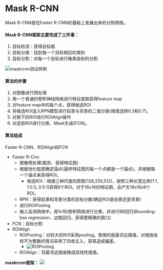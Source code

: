 # Mask R-CNN

Mask R-CNN是在Faster R-CNN的基础上发展出来的分割网络。

#### Mask R-CNN框架主要完成了三件事：

1. 目标检测：获得目标框
2. 目标分类：找到每一个目标相应的类别
3. 目标分割：对每一个目标进行像素级别的分割

![maskrcnn测试样例](../img/Journal/maskrcnn测试样例.png)

#### 算法的步骤

1. 对图像进行预处理
2. 用一个普通的卷积神经网络进行特征提取获得feature map
3. 对feature map中的每个点，获得候选ROI
4. 将候选ROI送入RPN模型进行前景与背景的二值分类(阈值选择0.3和0.7)。
5. 对剩下的ROI进行ROIAlign操作
6. 对这些ROI进行分类、Mask生成(FCN)。

#### 算法组成

Faster R-CNN、ROIAlign和FCN

- Faster R-Cnn 
    + 图像预处理(裁剪、获得特征图)
    + 根据池化程度确定锚点(最终特征图的每一个点都是一个锚点)，并根据每一个锚点来获得ROI。
        * 候选ROI：根据三种尺度的原图(128,256,512)，按照三种长宽比例(1:1, 1:0.5, 0.5:1)获得9个ROI。对于16x16的特征图，会产生16x16x9个ROI。
    + RPN：获得前景和背景分类的目标分数(确定ROI是前景还是背景)
    + 进行ROIPooling
    + 输入监测网络中，用1x1的卷积网络进行分类，并进行BB回归(Bounding-box regression，边框回归，获得更精确的窗口)
- FCN：目标分割
- ROIAlign
    + ROIPooling：对较大的ROI采用pooling。使用的是最邻近插值，对缩放坐标不为整数的情况采用了四舍五入，容易造成偏差。
        * ![ROIPooling](../img/Journal/ROIPooling.png)
    + ROIAlign：将最邻近插值换成双线性插值。


**maskrcnn框架：**
![](../img/Journal/maskrcnn框架.png)

